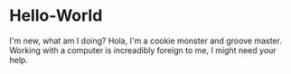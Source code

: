 # Hello-World
I'm new, what am I doing?
Hola, I'm a cookie monster and groove master.  Working with a computer is increadibly foreign to me, I might need your help.
